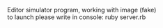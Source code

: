 Editor simulator program, working with image (fake) <br />
to launch please write in console: ruby server.rb
